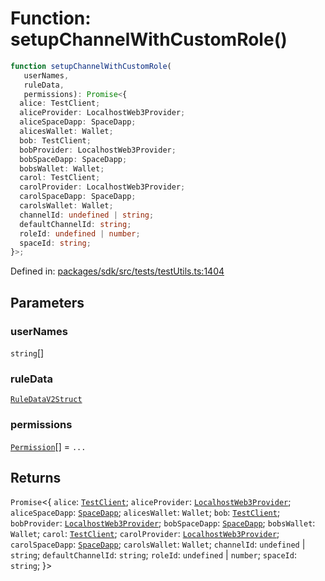 # Function: setupChannelWithCustomRole()

```ts
function setupChannelWithCustomRole(
   userNames, 
   ruleData, 
   permissions): Promise<{
  alice: TestClient;
  aliceProvider: LocalhostWeb3Provider;
  aliceSpaceDapp: SpaceDapp;
  alicesWallet: Wallet;
  bob: TestClient;
  bobProvider: LocalhostWeb3Provider;
  bobSpaceDapp: SpaceDapp;
  bobsWallet: Wallet;
  carol: TestClient;
  carolProvider: LocalhostWeb3Provider;
  carolSpaceDapp: SpaceDapp;
  carolsWallet: Wallet;
  channelId: undefined | string;
  defaultChannelId: string;
  roleId: undefined | number;
  spaceId: string;
}>;
```

Defined in: [packages/sdk/src/tests/testUtils.ts:1404](https://github.com/towns-protocol/towns/blob/0db1fd0ac7258e8db8cedfb6183e8eade8284fa1/packages/sdk/src/tests/testUtils.ts#L1404)

## Parameters

### userNames

`string`[]

### ruleData

[`RuleDataV2Struct`](../../Towns-Protocol-Web3/namespaces/IRuleEntitlementV2Base/type-aliases/RuleDataV2Struct.md)

### permissions

[`Permission`](../../Towns-Protocol-Web3/type-aliases/Permission.md)[] = `...`

## Returns

`Promise`\<\{
  `alice`: [`TestClient`](../interfaces/TestClient.md);
  `aliceProvider`: [`LocalhostWeb3Provider`](../../Towns-Protocol-Web3/classes/LocalhostWeb3Provider.md);
  `aliceSpaceDapp`: [`SpaceDapp`](../../Towns-Protocol-Web3/classes/SpaceDapp.md);
  `alicesWallet`: `Wallet`;
  `bob`: [`TestClient`](../interfaces/TestClient.md);
  `bobProvider`: [`LocalhostWeb3Provider`](../../Towns-Protocol-Web3/classes/LocalhostWeb3Provider.md);
  `bobSpaceDapp`: [`SpaceDapp`](../../Towns-Protocol-Web3/classes/SpaceDapp.md);
  `bobsWallet`: `Wallet`;
  `carol`: [`TestClient`](../interfaces/TestClient.md);
  `carolProvider`: [`LocalhostWeb3Provider`](../../Towns-Protocol-Web3/classes/LocalhostWeb3Provider.md);
  `carolSpaceDapp`: [`SpaceDapp`](../../Towns-Protocol-Web3/classes/SpaceDapp.md);
  `carolsWallet`: `Wallet`;
  `channelId`: `undefined` \| `string`;
  `defaultChannelId`: `string`;
  `roleId`: `undefined` \| `number`;
  `spaceId`: `string`;
\}\>
